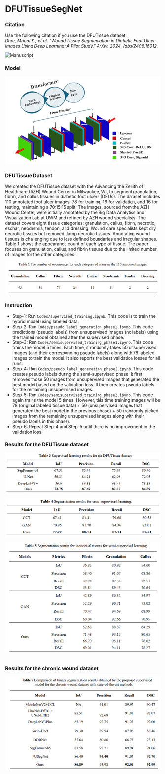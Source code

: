 # DFUTissueSegNet

### Citation
Use the following citation if you use the DFUTissue dataset: <br>
*Dhar, Mrinal K., et al. "Wound Tissue Segmentation in Diabetic Foot Ulcer Images Using Deep Learning: A Pilot Study." ArXiv, 2024,  /abs/2406.16012.*

![Manuscript]()

### Model
<div align="center">
	<img src="/Resources/model.png">
</div>

### DFUTissue Dataset
We created the DFUTissue dataset with the Advancing the Zenith of Healthcare (AZH) Wound Center in Milwaukee, WI, to segment granulation, fibrin, and callus tissues in diabetic foot ulcers (DFUs). The dataset includes 110 annotated foot ulcer images: 78 for training, 16 for validation, and 16 for testing, maintaining a 70:15:15 split. The images, sourced from the AZH Wound Center, were initially annotated by the Big Data Analytics and Visualization Lab at UWM and refined by AZH wound specialists. The dataset covers eight tissue categories: granulation, callus, fibrin, necrotic, eschar, neodermis, tendon, and dressing. Wound care specialists kept dry necrotic tissues but removed damp necrotic tissues. Annotating wound tissues is challenging due to less defined boundaries and irregular shapes. Table 1 shows the appearance count of each type of tissue.  The paper focuses on granulation, callus, and fibrin tissues due to the limited number of images for the other categories. 

<div align="center">
	<img src="/Resources/Table1.png">
</div>

### Instruction
* Step-1: Run `Codes/supervised_training.ipynb`. This code is to train the hybrid model using labeled data. 
* Step-2: Run `Codes/pseudo_label_generation_phase1.ipynb`. This code predictions (pseudo labels) from unsupervised images (no labels) using the trained model obtained after the supervised phase.
* Step-3: Run `Codes/semisupervised_training_phase1.ipynb`. This code trains the model 5 times. Each time, it randomly takes 50 unsupervised images (and their corresponding pseudo labels) along with 78 labeled images to train the model. It also reports the best validation losses for all runs. 
* Step-4: Run `Codes/pseudo_label_generation_phase2.ipynb`. This code creates pseudo labels during the semi-supervised phase. It first removes those 50 images from unsupervised images that generated the best model based on the validation loss. It then creates pseudo labels for the remaining unsupervised images.
* Step-5: Run `Codes/semisupervised_training_phase2.ipynb`. This code again trains the model 5 times. However, this time training images will be 78 (original labeled tissue data) + 50 (unsupervised images that generated the best model in the previous phase) + 50 (randomly picked images from the remaining unsupervised images along with their pseudo labels in this phase).
* Step-6: Repeat Step-4 and Step-5 until there is no improvement in the validation loss.

### Results for the DFUTissue dataset

<div align="center">
	<img src="/Resources/Table3_.png">
</div>
<br>

<div align="center">
	<img src="/Resources/Table4_.png">
</div>
<br>

<div align="center">
	<img src="/Resources/Table5.png">
</div>
<br>

### Results for the chronic wound dataset
<div align="center">
	<img src="/Resources/Table9.png">
</div>
<br>
